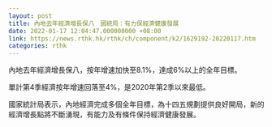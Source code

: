 ```yaml
---
layout: post
title: 內地去年經濟增長保八　國統局：有力保經濟健康發展
date: 2022-01-17 12:04:47.000000000 +08:00
link: https://news.rthk.hk/rthk/ch/component/k2/1629192-20220117.htm
categories: rthk
---
```


內地去年經濟增長保八，按年增速加快至8.1%，達成6%以上的全年目標。

單計第4季經濟按年增速回落至4%，是2020年第2季以來最低。

國家統計局表示，內地經濟完成多個全年目標，為十四五規劃提供良好開局，新的經濟增長點將不斷湧現，有能力及有條件保持經濟健康發展。
